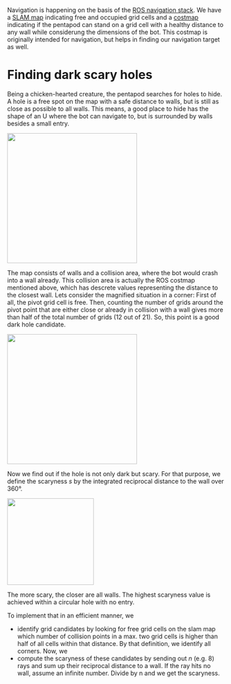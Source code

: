 Navigation is happening on the basis of the [ROS navigation stack](http://wiki.ros.org/navigation). We have a [SLAM map](http://wiki.ros.org/hector_slam) indicating free and occupied grid cells and a [costmap](http://wiki.ros.org/costmap_2d) indicating if the pentapod can stand on a grid cell with a healthy distance to any wall while considerung the dimensions of the bot. This costmap is originally intended for navigation, but helps in finding our navigation target as well.


# Finding dark scary holes

Being a chicken-hearted creature, the pentapod searches for holes to hide. A hole is a free spot on the map with a safe distance to walls, but is still as close as possible to all walls. This means, a good place to hide has the shape of an U where the bot can navigate to, but is surrounded by walls besides a small entry. 

<img width="300"  src="../images/navigation-find-dark-holes-candidates.png"/>  

The map consists of walls and a collision area, where the bot would crash into a wall already. This collision area is actually the ROS costmap mentioned above, which has descrete values representing the distance to the closest wall. Lets consider the magnified situation in a corner: First of all, the pivot grid cell is free. Then, counting  the number of grids around the pivot point that are either close or already in collision with a wall gives more than half of the total number of grids (12 out of 21). So, this point is a good dark hole candidate.

<img width="300"  src="../images/navigation-find-dark-holes.png"/>  

Now we find out if the hole is not only dark but scary. For that purpose, we define the scaryness *s* by the integrated reciprocal distance to the wall over 360°.  

<img width="200"  src="../images/scaryness-formula.png"/>  

The more scary, the closer are all walls. The highest scaryness value is achieved within a circular hole with no entry.

To implement that in an efficient manner, we
* identify grid candidates by looking for free grid cells on the slam map which number of collision points in a max. two grid cells is higher than half of all cells within that distance. By that definition, we identify all corners. Now, we 
* compute the scaryness of these candidates by sending out *n* (e.g. 8) rays and sum up their reciprocal distance to a wall. If the ray hits no wall, assume an infinite number. Divide by n and we get the scaryness.
